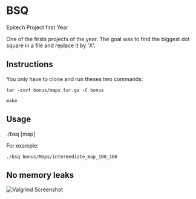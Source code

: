 # BSQ

Epitech Project first Year

One of the firsts projects of the year. The goal was to find the biggest dot square in a file and replace it by 'X'.

## Instructions
You only have to clone and run theses two commands:
```
tar -zxvf bonus/maps.tar.gz -C bonus
```
```
make
```

## Usage
./bsq [map]

For example:
```
./bsq bonus/Maps/intermediate_map_100_100
```

## No memory leaks
![Valgrind Screenshot](/bonus/valgrind.png?raw=true "Valgrind Screenshot")
